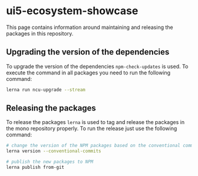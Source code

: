 # ui5-ecosystem-showcase

This page contains information around maintaining and releasing the packages in this repository.

## Upgrading the version of the dependencies

To upgrade the version of the dependencies `npm-check-updates` is used. To execute the command in all packages you need to run the following command:

```bash
lerna run ncu-upgrade --stream
```

## Releasing the packages

To release the packages `lerna` is used to tag and release the packages in the mono repository properly. To run the release just use the following command:

```bash
# change the version of the NPM packages based on the conventional commits
lerna version --conventional-commits

# publish the new packages to NPM
lerna publish from-git
```

